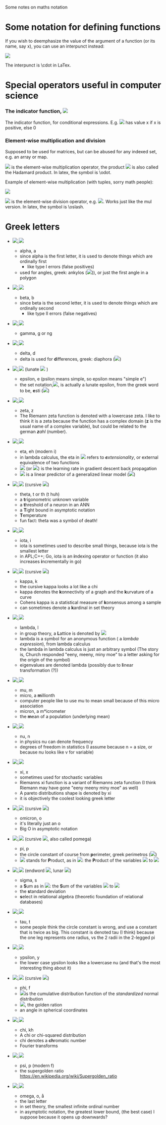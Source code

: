 Some notes on maths notation

# Some notation for defining functions

If you wish to deemphasize the value of the argument of a function (or its name, say x), you can use an interpunct instead:

  <img src="https://render.githubusercontent.com/render/math?math=f(%5ccdot)">
  
The interpunct is \cdot in LaTex.


# Special operators useful in computer science

 ### The indicator function, <img src="https://render.githubusercontent.com/render/math?math=%5cboldsymbol{1}_{condition}">
 
 The indicator function, for conditional expressions. E.g.  <img src="https://render.githubusercontent.com/render/math?math=f(x)=%5cboldsymbol{1}_{x>0}%5c,x">
 has value x if x is positive, else 0
 
 ### Element-wise multiplication and division
 
 Supposed to be used for matrices, but can be abused for any indexed set, e.g. an array or map.
 
 <img src="https://render.githubusercontent.com/render/math?math=%5codot"> is the element-wise multiplication operator, the product <img src="https://render.githubusercontent.com/render/math?math=%5cboldsymbol{A}%5codot%5cboldsymbol{B}"> is also called the Hadamard product. In latex, the symbol is \odot.
 
 Example of element-wise multiplication (with tuples, sorry math people):
 
 <img src="https://render.githubusercontent.com/render/math?math=(1,2,3)%5c,%5codot%5c,(2,3,4)=(2,6,12)">
 
  <img src="https://render.githubusercontent.com/render/math?math=%5coslash"> is the element-wise division operator, e.g. <img src="https://render.githubusercontent.com/render/math?math=%5cboldsymbol{A}%5coslash%5cboldsymbol{B}">. Works just like the mul version. In latex, the symbol is \oslash.
 

# Greek letters

 - <img src="https://render.githubusercontent.com/render/math?math=%5cAlpha">,<img src="https://render.githubusercontent.com/render/math?math=%5calpha">
 
    - alpha, a
    - since alpha is the first letter, it is used to denote things which are ordinally first
      - like type I errors (false positives)
    - used for angles, greek: ankylos (<img src="https://render.githubusercontent.com/render/math?math=%5calpha%5cgamma%5ckappa%5cupsilon%5clambda o%5cvarsigma">)), or just the first angle in a polygon
    
 - <img src="https://render.githubusercontent.com/render/math?math=%5cBeta">,<img src="https://render.githubusercontent.com/render/math?math=%5cbeta">
 
    - beta, b
    - since beta is the second letter, it is used to denote things which are ordinally second
      - like type II errors (false negatives)
    
 - <img src="https://render.githubusercontent.com/render/math?math=%5cGamma">,<img src="https://render.githubusercontent.com/render/math?math=%5cgamma">
 
    - gamma, g or ng
        
 - <img src="https://render.githubusercontent.com/render/math?math=%5cDelta">,<img src="https://render.githubusercontent.com/render/math?math=%5cdelta">
 
    - delta, d
    - delta is used for **d**ifferences, greek: diaphora (<img src="https://render.githubusercontent.com/render/math?math=%5cdelta%5ciota%5calpha%5cvarphi o%5crho%5calpha">)
    
 - <img src="https://render.githubusercontent.com/render/math?math=%5cE">,<img src="https://render.githubusercontent.com/render/math?math=%5cvarepsilon"> (lunate <img src="https://render.githubusercontent.com/render/math?math=%5cepsilon"> )
 
    - epsilon, e (psilon means simple, so epsilon means "simple e")
    - the set notation,<img src="https://render.githubusercontent.com/render/math?math=%5cin">, is actually a lunate epsilon, from the greek word to be, **e**sti (<img src="https://render.githubusercontent.com/render/math?math=%5cvarepsilon%5csigma%5ctau%5ciota">)
    
 - <img src="https://render.githubusercontent.com/render/math?math=%5cZ">,<img src="https://render.githubusercontent.com/render/math?math=%5czeta">
 
    - zeta, z
    - The Riemann zeta function is denoted with a lowercase zeta. I like to think it is a zeta because the function has a complex domain (**z** is the usual name of a complex variable), but could be related to the german ***z**ahl* (number).
    
 - <img src="https://render.githubusercontent.com/render/math?math=%5cH">,<img src="https://render.githubusercontent.com/render/math?math=%5ceta">
 
    - eta, eh (modern i)
    - in lambda calculus, the eta in <img src="https://render.githubusercontent.com/render/math?math=%5ceta-reduction"> refers to ***e**xtensionality*, or external equivalence of two functions
    - <img src="https://render.githubusercontent.com/render/math?math=%5ceta"> (or <img src="https://render.githubusercontent.com/render/math?math=%5calpha">) is the learning rate in gradient descent back propagation
    - <img src="https://render.githubusercontent.com/render/math?math=%5ceta"> is a linear predictor of a generalized linear model (<img src="https://render.githubusercontent.com/render/math?math=%5ceta=%5cX%5cbeta">)
    
 - <img src="https://render.githubusercontent.com/render/math?math=%5cTheta">,<img src="https://render.githubusercontent.com/render/math?math=%5ctheta"> (cursive <img src="https://render.githubusercontent.com/render/math?math=%5cvartheta">)
 
    - theta, t or th (t huh)
    - a **t**rigonometric unknown variable
    - a **t**hreshold of a neuron in an ANN
    - a **T**ight bound in asymptotic notation
    - **T**emperature
    - fun fact: theta was a symbol of death!

 - <img src="https://render.githubusercontent.com/render/math?math=%5cI">,<img src="https://render.githubusercontent.com/render/math?math=%5ciota">
 
    - iota, i
    - iota is sometimes used to describe small things, because iota is the smallest letter
    - in APL;C++; Go, iota is an **i**ndexing operator or function (it also increases **i**ncrementally in go)

 - <img src="https://render.githubusercontent.com/render/math?math=%5cKappa">,<img src="https://render.githubusercontent.com/render/math?math=%5ckappa"> (cursive <img src="https://render.githubusercontent.com/render/math?math=%5cvarkappa">)
 
    - kappa, k
    - the cursive kappa looks a lot like a chi
    - kappa denotes the **k**onnectivity of a graph and the **k**urvature of a curve
    - Cohens kappa is a statistical measure of **k**onsensus among a sample
    - can sometimes denote a **k**ardinal in set theory
    
 - <img src="https://render.githubusercontent.com/render/math?math=%5cLambda">,<img src="https://render.githubusercontent.com/render/math?math=%5clambda">
 
    - lambda, l
    - in group theory, a **L**attice is denoted by <img src="https://render.githubusercontent.com/render/math?math=%5cLambda">
    - lambda is a symbol for an anonymous function ( a *lambda expression*), from lambda calculus
    - the lambda in lambda calculus is just an arbitrary symbol (The story is, Church responded "eeny, meeny, miny moe" to a letter asking for the origin of the symbol)
    - eigenvalues are denoted lambda (possibly due to **l**inear transformation (?))
  
 - <img src="https://render.githubusercontent.com/render/math?math=%5cM">,<img src="https://render.githubusercontent.com/render/math?math=%5cmu">
 
    - mu, m
    - micro, a **m**illionth
    - computer people like to use mu to mean small because of this micro association
    - micron, a m*icrometer
    - the **m**ean of a population (underlying mean)
    
 - <img src="https://render.githubusercontent.com/render/math?math=%5cN">,<img src="https://render.githubusercontent.com/render/math?math=%5cnu">
 
    - nu, n
    - in physics nu can denote frequency
    - degrees of freedom in statistics (I assume because n = a size, or because nu looks like v for variable)
    
 - <img src="https://render.githubusercontent.com/render/math?math=%5cXi">,<img src="https://render.githubusercontent.com/render/math?math=%5cxi">
 
    - xi, x
    - sometimes used for stochastic variables
    - Riemanns xi function is a variant of Riemanns zeta function (I think Riemann may have gone "eeny meeny miny moe" as well)
    - A pareto distributions shape is denoted by xi
    - it is objectively the coolest looking greek letter
   
 - <img src="https://render.githubusercontent.com/render/math?math=%5cO">,<img src="https://render.githubusercontent.com/render/math?math=o"> (cursive <img src="https://render.githubusercontent.com/render/math?math=%5comicron">)
   - omicron, o
   - it's literally just an o
   - Big O in asymptotic notation

 - <img src="https://render.githubusercontent.com/render/math?math=%5cPi">,<img src="https://render.githubusercontent.com/render/math?math=%5cpi"> (cursive <img src="https://render.githubusercontent.com/render/math?math=%5cvarpi">, also called pomega)
   - pi, p
   - the circle constant of course from **p**erimeter, greek perimetros (<img src="https://render.githubusercontent.com/render/math?math=%5cpi%5cepsilon%5crho%5ciota%5cmu%5cepsilon%5ctau%5crho o%5cvarsigma">)
   - <img src="https://render.githubusercontent.com/render/math?math=%5cPi"> stands for **P**roduct, as in <img src="https://render.githubusercontent.com/render/math?math=%5cprod_{i=1}^{n}x_i">: the **P**roduct of the variables <img src="https://render.githubusercontent.com/render/math?math=x_0"> to <img src="https://render.githubusercontent.com/render/math?math=x_n">

 - <img src="https://render.githubusercontent.com/render/math?math=%5cSigma">,<img src="https://render.githubusercontent.com/render/math?math=%5csigma"> (endword <img src="https://render.githubusercontent.com/render/math?math=%5cvarsigma">, lunar <img src="https://render.githubusercontent.com/render/math?math=c">)
   - sigma, s
   - a **S**um as in <img src="https://render.githubusercontent.com/render/math?math=%5csum_{i=1}^{n}x_i">: the **S**um of the variables <img src="https://render.githubusercontent.com/render/math?math=x_0"> to <img src="https://render.githubusercontent.com/render/math?math=x_n">
   - the **s**tandard deviation
   - **s**elect in relational algebra (theoretic foundation of relational databases)

 - <img src="https://render.githubusercontent.com/render/math?math=%5cTau">,<img src="https://render.githubusercontent.com/render/math?math=%5ctau">
   - tau, t
   - some people think the circle constant is wrong, and use a constant that is twice as big. This constant is denoted tau (I think) because the one leg represents one radius, vs the 2 radii in the 2-legged pi 


 - <img src="https://render.githubusercontent.com/render/math?math=%5cUpsilon">,<img src="https://render.githubusercontent.com/render/math?math=%5cupsilon">
   - ypsilon, y
   - the lower case ypsilon looks like a lowercase nu (and that's the most interesting thing about it)
   

 - <img src="https://render.githubusercontent.com/render/math?math=%5cPhi">,<img src="https://render.githubusercontent.com/render/math?math=%5cphi"> (cursive <img src="https://render.githubusercontent.com/render/math?math=%5cvarphi">)
   - phi, f
   - <img src="https://render.githubusercontent.com/render/math?math=%5cPhi(x)">is the cumulative distribution function of the *standardized* normal distribution
   - <img src="https://render.githubusercontent.com/render/math?math=%5cphi">, the golden ration
   - an angle in spherical coordinates
 
 - <img src="https://render.githubusercontent.com/render/math?math=X">,<img src="https://render.githubusercontent.com/render/math?math=%5cchi">
   - chi, kh
   - A chi or chi-squared distribution
   - chi denotes a **ch**romatic number
   - Fourier transforms
   
 - <img src="https://render.githubusercontent.com/render/math?math=%5cPsi">,<img src="https://render.githubusercontent.com/render/math?math=%5cpsi">
   - psi, p (modern f)
   - the supergolden ratio https://en.wikipedia.org/wiki/Supergolden_ratio
   
 - <img src="https://render.githubusercontent.com/render/math?math=%5cOmega">,<img src="https://render.githubusercontent.com/render/math?math=%5comega">
   - omega, o, å
   - the last letter
   - in set theory, the smallest infinite ordinal number
   - in asymptotic notation, the greatest lower bound, (the best case) I suppose because it opens up downwards?
